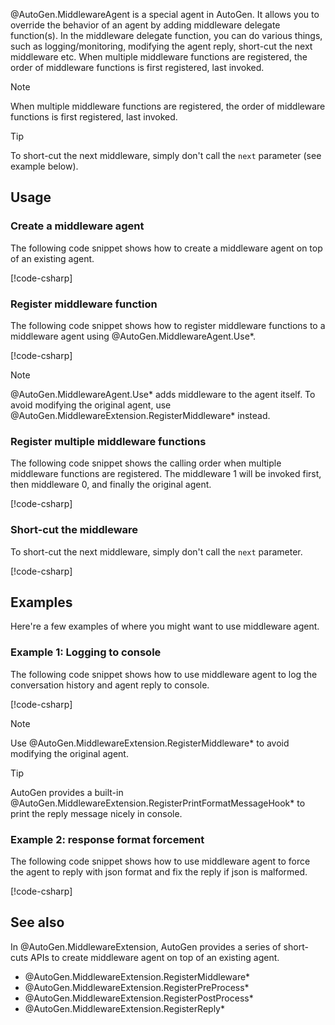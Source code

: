 @AutoGen.MiddlewareAgent is a special agent in AutoGen. It allows you to override the behavior of an agent by adding middleware delegate function(s). In the middleware delegate function, you can do various things, such as logging/monitoring, modifying the agent reply, short-cut the next middleware etc. When multiple middleware functions are registered, the order of middleware functions is first registered, last invoked.

> [!NOTE]
> When multiple middleware functions are registered, the order of middleware functions is first registered, last invoked.

> [!TIP]
> To short-cut the next middleware, simply don't call the `next` parameter (see example below).

## Usage
### Create a middleware agent
The following code snippet shows how to create a middleware agent on top of an existing agent.

[!code-csharp[](../../sample/AutoGen.BasicSamples/CodeSnippet/MiddlewareAgentCodeSnippet.cs?name=code_snippet_1)]

### Register middleware function
The following code snippet shows how to register middleware functions to a middleware agent using @AutoGen.MiddlewareAgent.Use*.

[!code-csharp[](../../sample/AutoGen.BasicSamples/CodeSnippet/MiddlewareAgentCodeSnippet.cs?name=code_snippet_2)]

> [!NOTE]
> @AutoGen.MiddlewareAgent.Use* adds middleware to the agent itself. To avoid modifying the original agent, use @AutoGen.MiddlewareExtension.RegisterMiddleware* instead.

### Register multiple middleware functions
The following code snippet shows the calling order when multiple middleware functions are registered. The middleware 1 will be invoked first, then middleware 0, and finally the original agent.

[!code-csharp[](../../sample/AutoGen.BasicSamples/CodeSnippet/MiddlewareAgentCodeSnippet.cs?name=code_snippet_3)]

### Short-cut the middleware
To short-cut the next middleware, simply don't call the `next` parameter.

[!code-csharp[](../../sample/AutoGen.BasicSamples/CodeSnippet/MiddlewareAgentCodeSnippet.cs?name=code_snippet_4)]

## Examples
Here're a few examples of where you might want to use middleware agent.
### Example 1: Logging to console
The following code snippet shows how to use middleware agent to log the conversation history and agent reply to console.

[!code-csharp[](../../sample/AutoGen.BasicSamples/CodeSnippet/MiddlewareAgentCodeSnippet.cs?name=code_snippet_logging_to_console)]

> [!NOTE]
> Use @AutoGen.MiddlewareExtension.RegisterMiddleware* to avoid modifying the original agent.

> [!TIP]
> AutoGen provides a built-in @AutoGen.MiddlewareExtension.RegisterPrintFormatMessageHook* to print the reply message nicely in console.

### Example 2: response format forcement
The following code snippet shows how to use middleware agent to force the agent to reply with json format and fix the reply if json is malformed.

[!code-csharp[](../../sample/AutoGen.BasicSamples/CodeSnippet/MiddlewareAgentCodeSnippet.cs?name=code_snippet_response_format_forcement)]

## See also
In @AutoGen.MiddlewareExtension, AutoGen provides a series of short-cuts APIs to create middleware agent on top of an existing agent.
- @AutoGen.MiddlewareExtension.RegisterMiddleware*
- @AutoGen.MiddlewareExtension.RegisterPreProcess*
- @AutoGen.MiddlewareExtension.RegisterPostProcess*
- @AutoGen.MiddlewareExtension.RegisterReply*